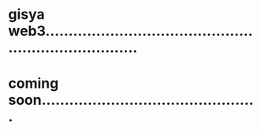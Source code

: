 # gisya web3.........................................................................
# coming soon...............................................
